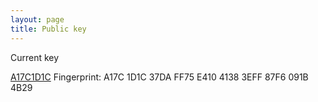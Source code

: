 ```yaml
---
layout: page
title: Public key
---
```


Current key

[A17C1D1C](https://mirceaulinic.net/asc/A17C1D1C.asc)
Fingerprint: A17C 1D1C 37DA FF75 E410  4138 3EFF 87F6 091B 4B29
